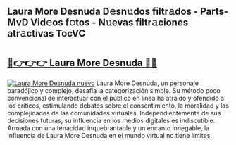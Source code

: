 ## Laura More Desnuda D𝚎sn𝚞dos filtr𝚊dos - Parts-MvD Vid𝚎os f𝚘tos - N𝚞evas filtr𝚊ciones atr𝚊ctivas TocVC

# <h2><a href="http://mb0o7b7.tromn.icu/?c=Laura+More+Desnuda">🔗👉👉👉 Laura More Desnuda 🔗🔗</a></h2>

[![Laura More Desnuda nuevo](https://i.imgur.com/pEAQMta.gif)](http://mb0o7b7.tromn.icu/?c=Laura+More+Desnuda)
Laura More Desnuda, un personaje paradójico y complejo, desafía la categorización simple. Su método poco convencional de interactuar con el público en línea ha atraído y ofendido a los críticos, estimulando debates sobre el consentimiento, la moralidad y las complejidades de las comunidades virtuales. Independientemente de sus decisiones futuras, su influencia en los medios digitales es indiscutible. Armada con una tenacidad inquebrantable y un encanto innegable, la influencia de Laura More Desnuda en el mundo virtual no tiene límites.
